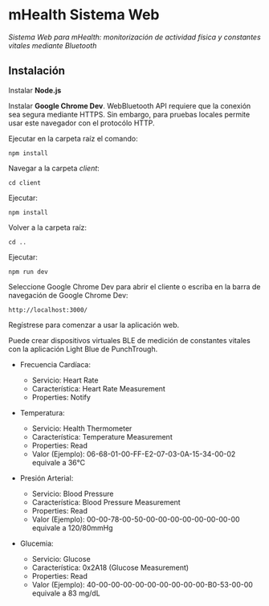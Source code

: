 # mHealth Sistema Web
_Sistema Web para mHealth: monitorización de actividad física y constantes vitales mediante Bluetooth_
## Instalación

Instalar **Node.js**

Instalar **Google Chrome Dev**. WebBluetooth API requiere que la conexión sea segura mediante HTTPS. Sin embargo, para pruebas locales permite usar este navegador con el protocólo HTTP.

Ejecutar en la carpeta raíz el comando:
``` 
npm install
```

Navegar a la carpeta _client_:
```
cd client
```

Ejecutar:
```
npm install
```

Volver a la carpeta raíz:
```
cd ..
```

Ejecutar:
```
npm run dev
```

Seleccione Google Chrome Dev para abrir el cliente o escriba en la barra de navegación de Google Chrome Dev:
```
http://localhost:3000/
```

Regístrese para comenzar a usar la aplicación web.

Puede crear dispositivos virtuales BLE de medición de constantes vitales con la aplicación Light Blue de PunchTrough.
- Frecuencia Cardíaca:
  - Servicio: Heart Rate
  - Característica: Heart Rate Measurement
  - Properties: Notify
- Temperatura:
  - Servicio: Health Thermometer
  - Característica: Temperature Measurement
  - Properties: Read
  - Valor (Ejemplo): 06-68-01-00-FF-E2-07-03-0A-15-34-00-02 equivale a 36°C
  
- Presión Arterial:
  - Servicio: Blood Pressure
  - Característica: Blood Pressure Measurement
  - Properties: Read
  - Valor (Ejemplo): 00-00-78-00-50-00-00-00-00-00-00-00-00 equivale a 120/80mmHg
   
- Glucemia:
  - Servicio: Glucose
  - Característica: 0x2A18 (Glucose Measurement)
  - Properties: Read
  - Valor (Ejemplo): 40-00-00-00-00-00-00-00-00-00-B0-53-00-00 equivale a 83 mg/dL

